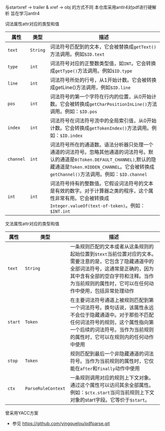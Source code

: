 与startxref -> trailer & xref -> obj 的方式不同
本仓库采用antlr4对pdf进行硬解析
旨在学习antlr4


词法属性attr对应的类型和值

属性|类型|描述
-|-|-
`text`|`String`|词法符号匹配到的文本，它会被替换成`getText()`方法调用。例如`$ID.text`
`type`|`int`|词法符号对应的正整数类型值，如`INT`。它会转换成`getType()`方法调用。例如`$ID.type`
`line`|`int`|词法符号所处的行号，从1开始计数。它会被转换成getLine()方法调用，例如`$ID.line`
`pos`|`int`|词法符号的第一个字符在行内的位置，从0开始计数。它会被转换成`getCharPositionInLine()`方法调用。例如：`$ID.pos`
`index`|`int`|词法符号在词法符号流中的全局索引值，从0开始计数。它会转换成`getTokenIndex()`方法调用。例如：`$ID.index`
`channel`|`int`|词法符号所在的通道数。语法分析器只处理一个通道的词法符号。忽略其他通道的词法符号。默认的通道是`0(Token.DEFAULT_CHANNEL)`,默认的隐藏通道是`Token.HIDDEN_CHANNEL`。它会被转换成`getChannel()`方法调用。例如：`$ID.channel`
`int`|`int`|词法符号持有的整数值。它假设词法符号的文本是有效的数字。对于计算器之类的程序，这个属性非常有用。它会被转换成`Integer.valueOf(text-of-token)`。例如：`$INT.int`

文法属性attr对应的类型和值

属性|类型|描述
-|-|-
`text`|`String`|一条规则匹配的文本或者从这条规则的起始位置到`$text`当前位置对应的文本。需要注意的是，它包含了隐藏通道中的全部词法符号，这通常是正确的，因为其中含有全部的空白字符和注释。当作为当前规则的属性时，它可以在任何动作中使用，包括异常处理动作
`start`|`Token`|在主要词法符号通道上被规则匹配到第一个词法符号。换句话说，该属性永远不会位于隐藏通道中。对于那些不匹配任何词法符号的规则，这个属性指向第一个后续的词法符号。当作为当前规则的属性时，它可以在规则内的任何动作中使用
`stop`|`Token`|规则匹配到最后一个非隐藏通道的词法符号。当作为当前规则的属性时，它仅能在`after`和`finally`动作中使用
`ctx`|`ParseRuleContext`|一条规则调用对应的规则上下文对象。通过这个属性可以访问其余全部属性。例如：`$ctx.start`当问当前规则上下文对象的start字段。它等价于`$start`。

曾采用YACC方案

- 参见 https://github.com/yingquelou/pdfparse.git